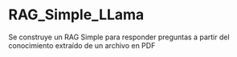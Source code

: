 # RAG_Simple_LLama
Se construye un RAG Simple para responder preguntas a partir del conocimiento extraído de un archivo en PDF
